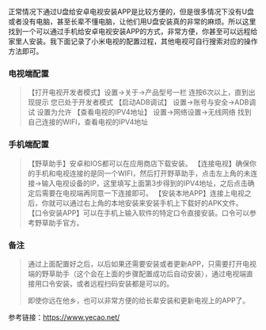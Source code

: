 正常情况下通过U盘给安卓电视安装APP是比较方便的，但是很多情况下没有U盘或者没有电脑，甚至长辈不懂电脑，让他们用U盘安装真的非常的麻烦。所以这里找到一个可以通过手机给安卓电视安装APP的方式，非常方便，你甚至可以远程给家里人安装。我下面记录了小米电视的配置过程，其他电视可自行搜索对应的操作方法即可。

### 电视端配置

> 【打开电视开发者模式】设置->关于->产品型号一栏 连按6次以上，直到出现提示 您已处于开发者模式
> 【启动ADB调试】 设置->账号与安全->ADB调试 设置为允许
> 【查看电视的IPV4地址】 设置->网络设置->无线网络 找到自己连接的WIFI，查看电视的IPV4地址

### 手机端配置

> 【野草助手】安卓和IOS都可以在应用商店下载安装。
> 【连接电视】确保你的手机和电视连接的是同一个WIFI，然后打开野草助手，点击左上角的未连接->输入电视设备的IP，这里填写上面第3步得到的IPV4地址，之后点击确定后需要在电视端再同意一下连接即可。
> 【安装本地APP】连接上电视之后，你就可以通过右上角的本地安装来安装手机上下载好的APK文件。
> 【口令安装APP】可以在手机上输入软件的特定口令直接安装。口令可以参考野草助手官方。

### 备注


> 通过上面配置好之后，以后如果还需要安装或者更新APP，只需要打开电视端的野草助手（这个会在上面的步骤配置成功后自动安装），通过电视端直接用口令安装，或者远程扫码安装都是可以的。
> 
> 即使你远在他乡，也可以非常方便的给长辈安装和更新电视上的APP了。


参考链接：https://www.yecao.net/